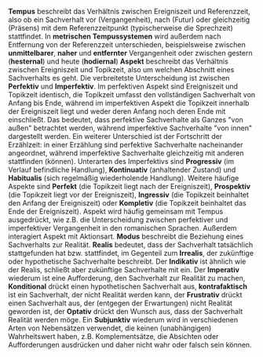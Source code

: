 **Tempus** beschreibt das Verhältnis zwischen Ereigniszeit und Referenzzeit, also ob ein Sachverhalt vor (Vergangenheit), nach (Futur) oder gleichzeitig (Präsens) mit dem Referenzzeitpunkt (typischerweise die Sprechzeit) stattfindet. In **metrischen Tempussystemen** wird außerdem nach Entfernung von der Referenzzeit unterschieden, beispielsweise zwischen **unmittelbarer**, **naher** und **entfernter** Vergangenheit oder zwischen gestern (**hesternal**) und heute (**hodiernal**)
**Aspekt** beschreibt das Verhältnis zwischen Ereigniszeit und Topikzeit, also um welchen Abschnitt eines Sachverhalts es geht. Die verbreitetste Unterscheidung ist zwischen **Perfektiv** und **Imperfektiv**. Im perfektiven Aspekt sind Ereigniszeit und Topikzeit identisch, die Topikzeit umfasst den vollständigen Sachverhalt von Anfang bis Ende, während im imperfektiven Aspekt die Topikzeit innerhalb der Ereigniszeit liegt und weder deren Anfang noch deren Ende mit einschließt. Das bedeutet, dass perfektive Sachverhalte als Ganzes "von außen" betrachtet werden, während imperfektive Sachverhalte "von innen" dargestellt werden. Ein weiterer Unterschied ist der Fortschritt der Erzählzeit: in einer Erzählung sind perfektive Sachverhalte nacheinander angeordnet, während imperfektive Sachverhalte gleichzeitig mit anderen stattfinden (können).
Unterarten des Imperfektivs sind **Progressiv** (im Verlauf befindliche Handlung), **Kontinuativ** (anhaltender Zustand) und **Habitualis** (sich regelmäßig wiederholende Handlung).
Weitere häufige Aspekte sind **Perfekt** (die Topikzeit liegt nach der Ereigniszeit), **Prospektiv** (die Topikzeit liegt vor der Ereigniszeit), **Ingressiv** (die Topikzeit beinhaltet den Anfang der Ereigniszeit) oder **Kompletiv** (die Topikzeit beinhaltet das Ende der Ereigniszeit). 
Aspekt wird häufig gemeinsam mit Tempus ausgedrückt, wie z.B. die Unterscheidung zwischen perfektiver und imperfektiver Vergangenheit in den romanischen Sprachen. Außerdem interagiert Aspekt mit Aktionsart.
**Modus** beschreibt die Beziehung eines Sachverhalts zur Realität. **Realis** bedeutet, dass der Sachverhalt tatsächlich stattgefunden hat bzw. stattfindet, im Gegenteil zum **Irrealis**, der zukünftige oder hypothetische Sachverhalte beschreibt. Der **Indikativ** ist ähnlich wie der Realis, schließt aber zukünftige Sachverhalte mit ein. Der **Imperativ** wiederum ist eine Aufforderung, den Sachverhalt zur Realität zu machen, **Konditional** drückt einen hypothetischen Sachverhalt aus, **kontrafaktisch** ist ein Sachverhalt, der nicht Realität werden kann, der **Frustrativ** drückt einen Sachverhalt aus, der (entgegen der Erwartungen) nicht Realität geworden ist, der **Optativ** drückt den Wunsch aus, dass der Sachverhalt Realität werden möge. Ein **Subjunktiv** wiederum wird in verschiedenen Arten von Nebensätzen verwendet, die keinen (unabhängigen) Wahrheitswert haben, z.B. Komplementsätze, die Absichten oder Aufforderungen ausdrücken und daher nicht wahr oder falsch sein können.
